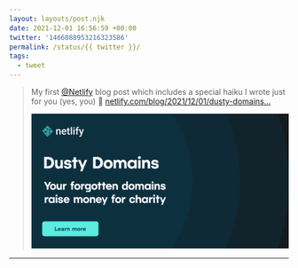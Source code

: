```yaml
---
layout: layouts/post.njk
date: 2021-12-01 16:56:59 +00:00
twitter: '1466088953216323586'
permalink: /status/{{ twitter }}/
tags: 
  - tweet
---
```


> My first [@Netlify](https://netlify.com) blog post which includes a special haiku I wrote just for you (yes, you) 🙌 [netlify.com/blog/2021/12/01/dusty-domains…](https://www.netlify.com/blog/2021/12/01/dusty-domains-your-forgotten-domains-raise-money-for-charity/)
> 
> [![Dusty Domains: your forgotten domains raise money for charity](/img/d7fbc4b3ef011f2c7d1c439caca4509ff3b4cbe7-1200x630.png)](https://www.netlify.com/blog/2021/12/01/dusty-domains-your-forgotten-domains-raise-money-for-charity/)

---
